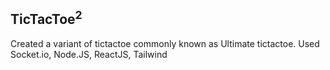 ## TicTacToe<sup>2</sup> ##

Created a variant of tictactoe commonly known as Ultimate tictactoe. Used Socket.io, Node.JS, ReactJS, Tailwind
